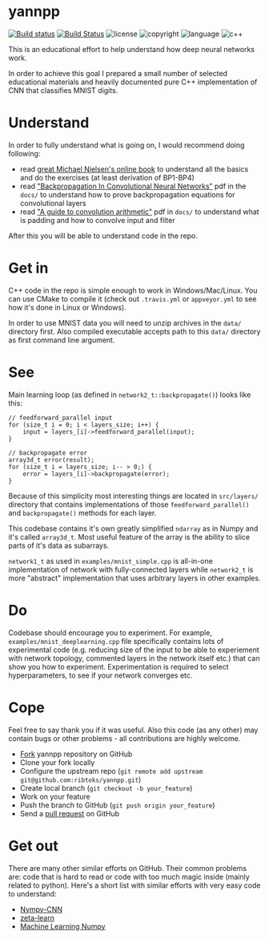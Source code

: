 # yannpp
[![Build status](https://ci.appveyor.com/api/projects/status/p4coum570w8g3cxx/branch/master?svg=true)](https://ci.appveyor.com/project/Ribtoks/yannpp/branch/master) [![Build Status](https://travis-ci.org/ribtoks/yannpp.svg?branch=master)](https://travis-ci.org/ribtoks/yannpp)
![license](https://img.shields.io/badge/license-MIT-blue.svg) ![copyright](https://img.shields.io/badge/%C2%A9-Taras_Kushnir-blue.svg) ![language](https://img.shields.io/badge/language-c++-blue.svg) ![c++](https://img.shields.io/badge/std-c++11-blue.svg) 

This is an educational effort to help understand how deep neural networks work.

In order to achieve this goal I prepared a small number of selected educational materials and heavily documented pure C++ implementation of CNN that classifies MNIST digits.

# Understand
In order to fully understand what is going on, I would recommend doing following:

- read [great Michael Nielsen's online book](http://neuralnetworksanddeeplearning.com/) to understand all the basics and do the exercises (at least derivation of BP1-BP4)
- read ["Backpropagation In Convolutional Neural Networks"](https://github.com/ribtoks/yannpp/blob/master/docs/Backpropagation%20In%20Convolutional%20Neural%20Networks%20-%20DeepGrid.pdf) pdf in the `docs/` to understand how to prove backpropagation equations for convolutional layers
- read ["A guide to convolution arithmetic"](https://github.com/ribtoks/yannpp/blob/master/docs/1603.07285.pdf) pdf in `docs/` to understand what is padding and how to convolve input and filter

After this you will be able to understand code in the repo.

# Get in

C++ code in the repo is simple enough to work in Windows/Mac/Linux. You can use CMake to compile it (check out `.travis.yml` or `appveyor.yml` to see how it's done in Linux or Windows).

In order to use MNIST data you will need to unzip archives in the `data/` directory first. Also compiled executable accepts path to this `data/` directory as first command line argument.

# See
Main learning loop (as defined in `network2_t::backpropagate()`) looks like this:

    // feedforward_parallel input
    for (size_t i = 0; i < layers_size; i++) {
        input = layers_[i]->feedforward_parallel(input);
    }

    // backpropagate error
    array3d_t error(result);
    for (size_t i = layers_size; i-- > 0;) {
        error = layers_[i]->backpropagate(error);
    }

Because of this simplicity most interesting things are located in `src/layers/` directory that contains implementations of those `feedforward_parallel()` and `backpropagate()` methods for each layer. 

This codebase contains it's own greatly simplified `ndarray` as in Numpy and it's called `array3d_t`. Most useful feature of the array is the ability to slice parts of it's data as subarrays.

`network1_t` as used in `examples/mnist_simple.cpp` is all-in-one implementation of network with fully-connected layers while `network2_t` is more "abstract" implementation that uses arbitrary layers in other examples.

# Do
Codebase should encourage you to experiment. For example, `examples/mnist_deeplearning.cpp` file specifically contains lots of experimental code (e.g. reducing size of the input to be able to experiement with network topology, commented layers in the network itself etc.) that can show you how to experiment. Experimentation is required to select hyperparameters, to see if your network converges etc.

# Cope
Feel free to say thank you if it was useful. Also this code (as any other) may contain bugs or other problems - all contributions are highly welcome.

- [Fork](https://help.github.com/forking/) yannpp repository on GitHub
- Clone your fork locally
- Configure the upstream repo (`git remote add upstream git@github.com:ribtoks/yannpp.git`)
- Create local branch (`git checkout -b your_feature`)
- Work on your feature
- Push the branch to GitHub (`git push origin your_feature`)
- Send a [pull request](https://help.github.com/articles/using-pull-requests) on GitHub

# Get out

There are many other similar efforts on GitHub. Their common problems are: code that is hard to read or code with too much magic inside (mainly related to python). Here's a short list with similar efforts with very easy code to understand:

- [Nympy-CNN](https://github.com/Alescontrela/Numpy-CNN)
- [zeta-learn](https://github.com/jefkine/zeta-learn)
- [Machine Learning Numpy](https://github.com/huseinzol05/Machine-Learning-Numpy)
